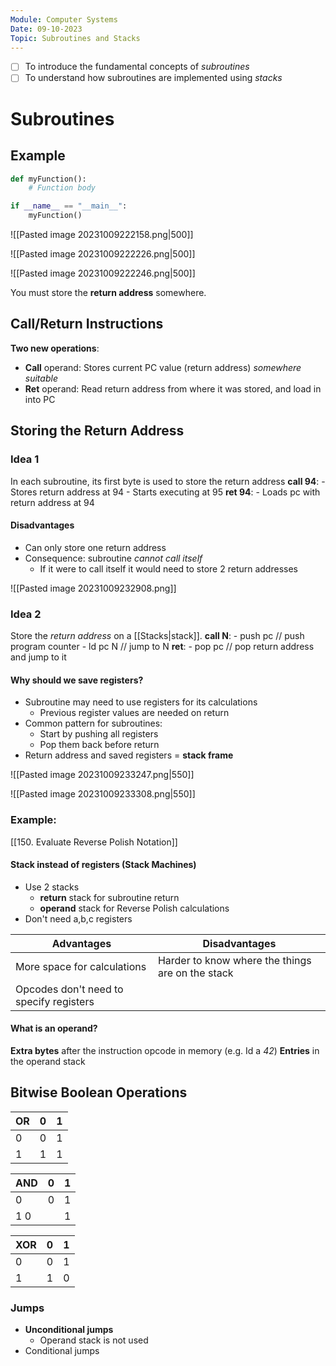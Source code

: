 ```yaml
---
Module: Computer Systems
Date: 09-10-2023
Topic: Subroutines and Stacks
---
```

- [ ] To introduce the fundamental concepts of *subroutines*
- [ ] To understand how subroutines are implemented using *stacks*

# Subroutines
## Example
``` Python
def myFunction():
	# Function body

if __name__ == "__main__":
	myFunction()		
```

![[Pasted image 20231009222158.png|500]]

![[Pasted image 20231009222226.png|500]]

![[Pasted image 20231009222246.png|500]]

You must store the **return address** somewhere.

## Call/Return Instructions
**Two new operations**:
- **Call** operand: Stores current PC value (return address) *somewhere suitable*
- **Ret** operand: Read return address from where it was stored, and load in into PC

## Storing the Return Address
### Idea 1
In each subroutine, its first byte is used to store the return address
**call 94**:
	- Stores return address at 94
	- Starts executing at 95
**ret 94**:
	- Loads pc with return address at 94
#### Disadvantages
- Can only store one return address
- Consequence: subroutine *cannot call itself*
	- If it were to call itself it would need to store 2 return addresses

![[Pasted image 20231009232908.png]]

### Idea 2
Store the *return address* on a [[Stacks|stack]].
**call N**:
	- push pc // push program counter
	- ld pc N // jump to N
**ret**:
	- pop pc // pop return address and jump to it

#### Why should we save registers?
- Subroutine may need to use registers for its calculations
	- Previous register values are needed on return
- Common pattern for subroutines:
	- Start by pushing all registers
	- Pop them back before return
- Return address and saved registers = **stack frame**

![[Pasted image 20231009233247.png|550]]

![[Pasted image 20231009233308.png|550]]

### Example:
[[150. Evaluate Reverse Polish Notation]]

#### Stack instead of registers (Stack Machines)
- Use 2 stacks
	- **return** stack for subroutine return
	- **operand** stack for Reverse Polish calculations
- Don't need a,b,c registers

| Advantages                  | Disadvantages                                    |
| --------------------------- | ------------------------------------------------ |
| More space for calculations | Harder to know where the things are on the stack |
| Opcodes don't need to specify registers                            |                                                  |

#### What is an operand?
**Extra bytes** after the instruction opcode in memory (e.g. Id a *42*)
**Entries** in the operand stack

## Bitwise Boolean Operations

| OR  | 0   | 1   |
| --- | --- | --- |
| 0   | 0   | 1   |
| 1    |1     |1     |

| AND | 0   | 1   |
| --- | --- | --- |
| 0   | 0   | 1   |
| 1    0|     | 1    |

| XOR | 0   | 1   |
| --- | --- | --- |
| 0   | 0   | 1   |
| 1    | 1    |0     |

### Jumps
- **Unconditional jumps**
	- Operand stack is not used
- Conditional jumps